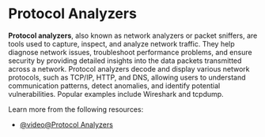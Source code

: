 # Protocol Analyzers

**Protocol analyzers**, also known as network analyzers or packet sniffers, are tools used to capture, inspect, and analyze network traffic. They help diagnose network issues, troubleshoot performance problems, and ensure security by providing detailed insights into the data packets transmitted across a network. Protocol analyzers decode and display various network protocols, such as TCP/IP, HTTP, and DNS, allowing users to understand communication patterns, detect anomalies, and identify potential vulnerabilities. Popular examples include Wireshark and tcpdump.

Learn more from the following resources:

- [@video@Protocol Analyzers](https://www.youtube.com/watch?v=hTMhlB-o0Ow)
